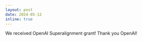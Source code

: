 ```yaml
---
layout: post
date: 2024-05-12
inline: true
---
```


We received OpenAI Superalignment grant! Thank you OpenAI!